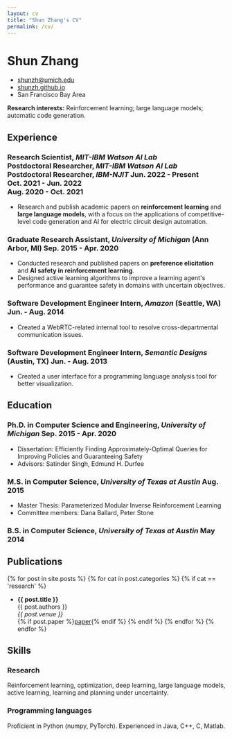 ```yaml
---
layout: cv
title: "Shun Zhang's CV"
permalink: /cv/
---
```

# Shun Zhang

- shunzh@umich.edu
- [shunzh.github.io](http://shunzh.github.io/)
- San Francisco Bay Area

**Research interests:** Reinforcement learning; large language models; automatic code generation.

## Experience

### <span>**Research Scientist**, _MIT-IBM Watson AI Lab_<br>**Postdoctoral Researcher**, _MIT-IBM Watson AI Lab_<br>**Postdoctoral Researcher**, _IBM-NJIT_</span> <span>Jun. 2022 - Present<br>Oct. 2021 - Jun. 2022<br>Aug. 2020 - Oct. 2021</span>

- Research and publish academic papers on **reinforcement learning** and **large language models**, with a focus on the applications of competitive-level code generation and AI for electric circuit design automation.

### <span>**Graduate Research Assistant**, _University of Michigan_ (Ann Arbor, MI)</span> <span>Sep. 2015 - Apr. 2020</span>

- Conducted research and published papers on **preference elicitation** and **AI safety in reinforcement learning**.
- Designed active learning algorithms to improve a learning agent's performance and guarantee safety in domains with uncertain objectives.

### <span>**Software Development Engineer Intern**, _Amazon_ (Seattle, WA)</span> <span>Jun. - Aug. 2014</span>

- Created a WebRTC-related internal tool to resolve cross-departmental communication issues.

### <span>**Software Development Engineer Intern**, _Semantic Designs_ (Austin, TX)</span> <span>Jun. - Aug. 2013</span>

- Created a user interface for a programming language analysis tool for better visualization.

## Education

### <span>**Ph.D. in Computer Science and Engineering**, _University of Michigan_</span> <span>Sep. 2015 - Apr. 2020</span>

- Dissertation: Efficiently Finding Approximately-Optimal Queries for Improving Policies and Guaranteeing Safety
- Advisors: Satinder Singh, Edmund H. Durfee

### <span>**M.S. in Computer Science**, _University of Texas at Austin_</span> <span>Aug. 2015</span>

- Master Thesis: Parameterized Modular Inverse Reinforcement Learning
- Committee members: Dana Ballard, Peter Stone

### <span>**B.S. in Computer Science**, _University of Texas at Austin_</span> <span>May 2014</span>


## Publications

<p></p>

{% for post in site.posts %}
{% for cat in post.categories %}
{% if cat == 'research' %}
- **{{ post.title }}**<br>
{{ post.authors }}<br>
*{{ post.venue }}*<br>
{% if post.paper %}<a href="{{post.paper}}">paper</a>{% endif %}
{% endif %}
{% endfor %}
{% endfor %}


## Skills

### **Research**

Reinforcement learning, optimization, deep learning, large language models, active learning, learning and planning under uncertainty.

### **Programming languages**

Proficient in Python (numpy, PyTorch). Experienced in Java, C++, C, Matlab.

